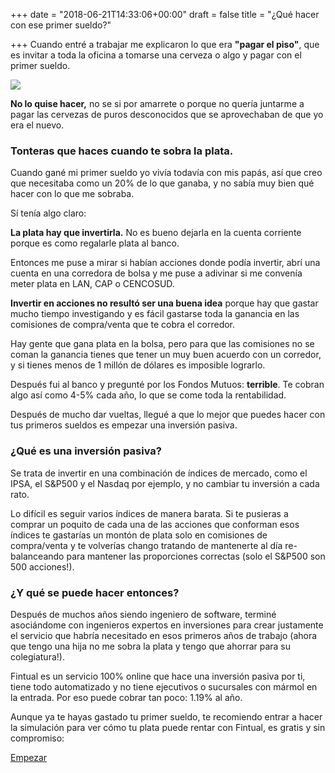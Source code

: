 +++
date = "2018-06-21T14:33:06+00:00"
draft = false
title = "¿Qué hacer con ese primer sueldo?"

+++
Cuando entré a trabajar me explicaron lo que era **"pagar el piso"**, que es invitar a toda la oficina a tomarse una cerveza o algo y pagar con el primer sueldo.

![](/uploads/rsk1gl.jpg)

**No lo quise hacer,** no se si por amarrete o porque no quería juntarme a pagar las cervezas de puros desconocidos que se aprovechaban de que yo era el nuevo.

### Tonteras que haces cuando te sobra la plata.

Cuando gané mi primer sueldo yo vivía todavía con mis papás, así que creo que necesitaba como un 20% de lo que ganaba, y no sabía muy bien qué hacer con lo que me sobraba.

Sí tenía algo claro:

**La plata hay que invertirla.** No es bueno dejarla en la cuenta corriente porque es como regalarle plata al banco.

Entonces me puse a mirar si habían acciones donde podía invertir, abrí una cuenta en una corredora de bolsa y me puse a adivinar si me convenía meter plata en LAN, CAP o CENCOSUD.

**Invertir en acciones no resultó ser una buena idea** porque hay que gastar mucho tiempo investigando y es fácil gastarse toda la ganancia en las comisiones de compra/venta que te cobra el corredor.

Hay gente que gana plata en la bolsa, pero para que las comisiones no se coman la ganancia tienes que tener un muy buen acuerdo con un corredor, y si tienes menos de 1 millón de dólares es imposible lograrlo.

Después fui al banco y pregunté por los Fondos Mutuos: **terrible**. Te cobran algo así como 4-5% cada año, lo que se come toda la rentabilidad.

Después de mucho dar vueltas, llegué a que lo mejor que puedes hacer con tus primeros sueldos es empezar una inversión pasiva.

### ¿Qué es una inversión pasiva?

Se trata de invertir en una combinación de índices de mercado, como el IPSA, el S&P500 y el Nasdaq por ejemplo, y no cambiar tu inversión a cada rato.

Lo difícil es seguir varios índices de manera barata. Si te pusieras a comprar un poquito de cada una de las acciones que conforman esos índices te gastarías un montón de plata solo en comisiones de compra/venta y te volverías chango tratando de mantenerte al día re-balanceando para mantener las proporciones correctas (solo el S&P500 son 500 acciones!).

### ¿Y qué se puede hacer entonces?

Después de muchos años siendo ingeniero de software, terminé asociándome con ingenieros expertos en inversiones para crear justamente el servicio que habría necesitado en esos primeros años de trabajo (ahora que tengo una hija no me sobra la plata y tengo que ahorrar para su colegiatura!).

Fintual es un servicio 100% online que hace una inversión pasiva por ti, tiene todo automatizado y no tiene ejecutivos o sucursales con mármol en la entrada. Por eso puede cobrar tan poco: 1.19% al año.

Aunque ya te hayas gastado tu primer sueldo, te recomiendo entrar a hacer la simulación para ver cómo tu plata puede rentar con Fintual, es gratis y sin compromiso:

<a class="simulator-page__button btn btn--secondary" href="https://fintual.com/?utm_source=edu&utm_medium=landing&utm_campaign=first-salary#empezar">Empezar</a>